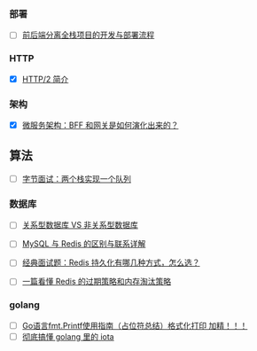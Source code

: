 ### 部署

-   [ ] [前后端分离全栈项目的开发与部署流程](https://juejin.cn/post/6844904078481309704)

### HTTP

-   [x] [HTTP/2 简介](https://developers.google.com/web/fundamentals/performance/http2/?hl=zh-cn)

### 架构

-   [x] [微服务架构：BFF 和网关是如何演化出来的？](https://mp.weixin.qq.com/s?__biz=MzIxMzEzMjM5NQ==&mid=2651029903&idx=1&sn=6977a8d48acaa7f1393020f9ede246e5&scene=21#wechat_redirect)

## 算法

-   [ ] [字节面试：两个栈实现一个队列](https://mp.weixin.qq.com/s/75XYGFPpir045_6p2eoufg)

### 数据库

-   [ ] [关系型数据库 VS 非关系型数据库](https://zhuanlan.zhihu.com/p/78619241)
-   [ ] [MySQL 与 Redis 的区别与联系详解](https://zhuanlan.zhihu.com/p/141385393)
-   [ ] [经典面试题：Redis 持久化有哪几种方式，怎么选？](https://mp.weixin.qq.com/s/1PeBrB8K3JDpmcIqI8p9_A)
-   [ ] [一篇看懂 Redis 的过期策略和内存淘汰策略](https://juejin.cn/post/6869396128228442119)



### golang

- [ ] [Go语言fmt.Printf使用指南（占位符总结）格式化打印 加精！！！](https://blog.csdn.net/youngsailor/article/details/120369225)
- [ ] [彻底搞懂 golang 里的 iota](https://blog.wolfogre.com/posts/golang-iota/)
